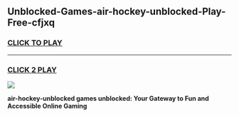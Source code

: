 
## Unblocked-Games-air-hockey-unblocked-Play-Free-cfjxq
<h3>
<a href="https://premium76.site?title=air-hockey-unblocked&ref=18A1">CLICK TO PLAY</a></h3>
<hr>

<h3>
<a href="https://premium76.site?title=air-hockey-unblocked&ref=18A1">CLICK 2 PLAY</a>
  
</h3>

<a href="https://premium76.site?title=air-hockey-unblocked&ref=18A1"><img src="https://clearcache.store/games.png"></a>


**air-hockey-unblocked games unblocked: Your Gateway to Fun and Accessible Online Gaming**
